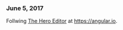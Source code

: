 ### June 5, 2017

Follwing [The Hero Editor](https://angular.io/docs/ts/latest/tutorial/) at https://angular.io.